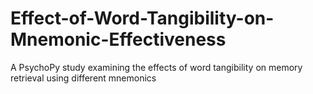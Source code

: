 # Effect-of-Word-Tangibility-on-Mnemonic-Effectiveness
A PsychoPy study examining the effects of word tangibility on memory retrieval using different mnemonics
